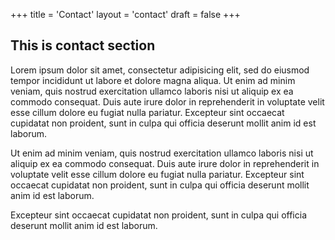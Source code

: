 +++
title = 'Contact'
layout = 'contact'
draft = false
+++

## This is contact section

Lorem ipsum dolor sit amet, consectetur adipisicing elit, sed do eiusmod
tempor incididunt ut labore et dolore magna aliqua. Ut enim ad minim veniam,
quis nostrud exercitation ullamco laboris nisi ut aliquip ex ea commodo
consequat. Duis aute irure dolor in reprehenderit in voluptate velit esse
cillum dolore eu fugiat nulla pariatur. Excepteur sint occaecat cupidatat non
proident, sunt in culpa qui officia deserunt mollit anim id est laborum.

Ut enim ad minim veniam, quis nostrud exercitation ullamco laboris nisi ut 
aliquip ex ea commodo consequat. Duis aute irure dolor in reprehenderit in 
voluptate velit esse cillum dolore eu fugiat nulla pariatur. Excepteur sint 
occaecat cupidatat non proident, sunt in culpa qui officia deserunt mollit 
anim id est laborum.

Excepteur sint occaecat cupidatat non proident, sunt in culpa qui officia 
deserunt mollit anim id est laborum.
